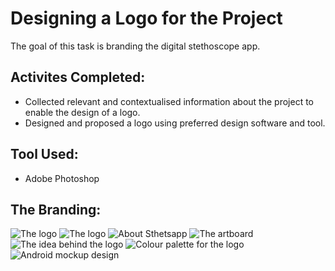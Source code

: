 # Designing a Logo for the Project

The goal of this task is branding the digital stethoscope app.

## Activites Completed:
- Collected relevant and contextualised information about the project to enable the design of a logo.
- Designed and proposed a logo using preferred design software and tool.

## Tool Used:
- Adobe Photoshop

## The Branding:
![The logo](https://github.com/joy-commits/Improve-a-digital-Sthetoscope-app/blob/main/December-March-Contributions/Ufuoma%20Ejite/Task%201%20Assets/sthetsapp_png.png)
![The logo](https://github.com/joy-commits/Improve-a-digital-Sthetoscope-app/blob/main/December-March-Contributions/Ufuoma%20Ejite/Task%201%20Assets/sthetsapp_logo_2.jpg)
![About Sthetsapp](https://github.com/joy-commits/Improve-a-digital-Sthetoscope-app/blob/main/December-March-Contributions/Ufuoma%20Ejite/Task%201%20Assets/artboard_for_sthetsapp_1-_about.jpg)
![The artboard](https://github.com/joy-commits/Improve-a-digital-Sthetoscope-app/blob/main/December-March-Contributions/Ufuoma%20Ejite/Task%201%20Assets/artboard_for_sthetsapp_1.jpg)
![The idea behind the logo](https://github.com/joy-commits/Improve-a-digital-Sthetoscope-app/blob/main/December-March-Contributions/Ufuoma%20Ejite/Task%201%20Assets/artboard_for_sthetsapp_1-_logo_ideation.jpg)
![Colour palette for the logo](https://github.com/joy-commits/Improve-a-digital-Sthetoscope-app/blob/main/December-March-Contributions/Ufuoma%20Ejite/Task%201%20Assets/artboard_for_sthetsapp_1-_colour_palette.jpg)
![Android mockup design](https://github.com/joy-commits/Improve-a-digital-Sthetoscope-app/blob/main/December-March-Contributions/Ufuoma%20Ejite/Task%201%20Assets/mockup.png)
